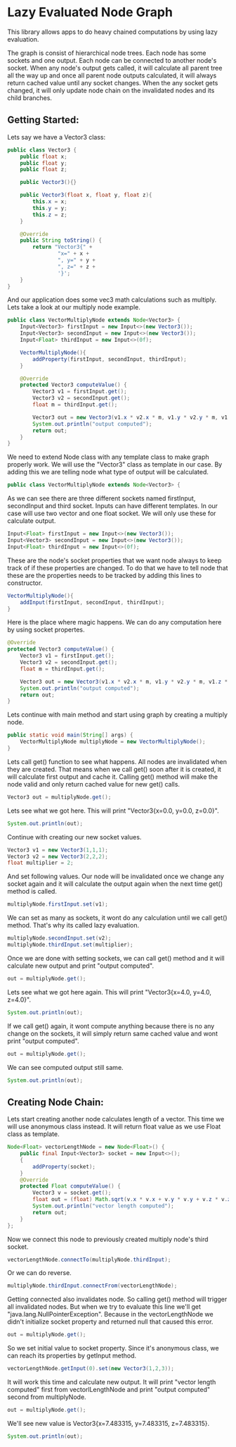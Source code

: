 Lazy Evaluated Node Graph
==========================
This library allows apps to do heavy chained computations by using lazy evaluation.

The graph is consist of hierarchical node trees. Each node has some sockets and one output. Each
node can be connected to another node's socket. When any node's output gets called, it will calculate
all parent tree all the way up and once all parent node outputs calculated, it will always return cached 
value until any socket changes. When the any socket gets changed, it will only update node chain on the 
invalidated nodes and its child branches.

Getting Started:
------------------
Lets say we have a Vector3 class:
```java
public class Vector3 {
    public float x;
    public float y;
    public float z;

    public Vector3(){}

    public Vector3(float x, float y, float z){
        this.x = x;
        this.y = y;
        this.z = z;
    }

    @Override
    public String toString() {
        return "Vector3{" +
                "x=" + x +
                ", y=" + y +
                ", z=" + z +
                '}';
    }
}
```

And our application does some vec3 math calculations such as multiply. Lets take a
look at our multiply node example.
```java
public class VectorMultiplyNode extends Node<Vector3> {
    Input<Vector3> firstInput = new Input<>(new Vector3());
    Input<Vector3> secondInput = new Input<>(new Vector3());
    Input<Float> thirdInput = new Input<>(0f);

    VectorMultiplyNode(){
        addProperty(firstInput, secondInput, thirdInput);
    }

    @Override
    protected Vector3 computeValue() {
        Vector3 v1 = firstInput.get();
        Vector3 v2 = secondInput.get();
        float m = thirdInput.get();

        Vector3 out = new Vector3(v1.x * v2.x * m, v1.y * v2.y * m, v1.z * v2.z * m);
        System.out.println("output computed");
        return out;
    }
}
```

We need to extend Node class with any template class to make graph properly work. We will use the "Vector3" class as 
template in our case. By adding this we are telling node what type of output will be calculated.
```java
public class VectorMultiplyNode extends Node<Vector3> {
```

As we can see there are three different sockets named firstInput, secondInput and third socket. Inputs
can have different templates. In our case will use two vector and one float socket.
We will only use these for calculate output.
```java
Input<Float> firstInput = new Input<>(new Vector3());
Input<Vector3> secondInput = new Input<>(new Vector3());
Input<Float> thirdInput = new Input<>(0f);
```

These are the node's socket properties that we want node always to keep track of if these properties are changed. To do that
we have to tell node that these are the properties needs to be tracked by adding this lines to constructor.
```java
VectorMultiplyNode(){
    addInput(firstInput, secondInput, thirdInput);
}
```


Here is the place where magic happens. We can do any computation here by using socket propertes.
```java
@Override
protected Vector3 computeValue() {
    Vector3 v1 = firstInput.get();
    Vector3 v2 = secondInput.get();
    float m = thirdInput.get();

    Vector3 out = new Vector3(v1.x * v2.x * m, v1.y * v2.y * m, v1.z * v2.z * m);
    System.out.println("output computed");
    return out;
}
```

Lets continue with main method and start using graph by creating a multiply node.
```java
public static void main(String[] args) {
    VectorMultiplyNode multiplyNode = new VectorMultiplyNode();
}
```

Lets call get() function to see what happens. All nodes are invalidated when they are created. 
That means when we call get() soon after it is created, it will calculate first output and cache it.
Calling get() method will make the node valid and only return cached value for new get() calls.
```java
Vector3 out = multiplyNode.get();
```

Lets see what we got here. This will print "Vector3{x=0.0, y=0.0, z=0.0}".
```java
System.out.println(out);
```

Continue with creating our new socket values.
```java
Vector3 v1 = new Vector3(1,1,1);
Vector3 v2 = new Vector3(2,2,2);
float multiplier = 2;
```

And set following values. Our node will be invalidated once we change any socket again and 
it will calculate the output again when the next time get() method is called.
```java
multiplyNode.firstInput.set(v1);
```

We can set as many as sockets, it wont do any calculation until we call get() method. 
That's why its called lazy evaluation.
```java
multiplyNode.secondInput.set(v2);
multiplyNode.thirdInput.set(multiplier);
```

Once we are done with setting sockets, we can call get() method and it will calculate new output 
and print "output computed".
```java
out = multiplyNode.get();
```

Lets see what we got here again. This will print "Vector3{x=4.0, y=4.0, z=4.0}".
```java
System.out.println(out);
```

If we call get() again, it wont compute anything because there is no any change on the sockets, 
it will simply return same cached value and wont print "output computed".
```java
out = multiplyNode.get();
```

We can see computed output still same.
```java
System.out.println(out);
```

Creating Node Chain:
-------------------
Lets start creating another node calculates length of a vector.
This time we will use anonymous class instead. It will return float value as we use Float class as template.
```java
Node<Float> vectorLengthNode = new Node<Float>() {
    public final Input<Vector3> socket = new Input<>();
    {
        addProperty(socket);
    }
    @Override
    protected Float computeValue() {
        Vector3 v = socket.get();
        float out = (float) Math.sqrt(v.x * v.x + v.y * v.y + v.z * v.z);
        System.out.println("vector length computed");
        return out;
    }
};
```
Now we connect this node to previously created multiply node's third socket.
```java
vectorLengthNode.connectTo(multiplyNode.thirdInput);
```

Or we can do reverse.
```java
multiplyNode.thirdInput.connectFrom(vectorLengthNode);
```

Getting connected also invalidates node. So calling get() method will trigger all invalidated nodes.
But when we try to evaluate this line we'll get "java.lang.NullPointerException".
Because in the vectorLengthNode we didn't initialize socket property and returned null that caused this error.
```java
out = multiplyNode.get();
```

So we set initial value to socket property.
Since it's anonymous class, we can reach its properties by getInput method.
```java
vectorLengthNode.getInput(0).set(new Vector3(1,2,3));
```

It will work this time and calculate new output.
It will print "vector length computed" first from vectorlLengthNode
and print "output computed" second from multiplyNode.
```java
out = multiplyNode.get();
```

We'll see new value is Vector3{x=7.483315, y=7.483315, z=7.483315}.
```java
System.out.println(out);
```